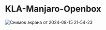 # KLA-Manjaro-Openbox

![Снимок экрана от 2024-08-15 21-54-23](https://github.com/user-attachments/assets/7c6fd720-a021-4531-9d4f-7bf647606930)
